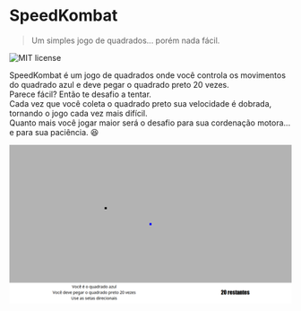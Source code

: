 # SpeedKombat

> Um simples jogo de quadrados... porém nada fácil.  

![MIT license](https://img.shields.io/badge/License-MIT-blue.svg)

SpeedKombat é um jogo de quadrados onde você controla os movimentos do quadrado azul e deve pegar o quadrado preto 20 vezes.  
Parece fácil? Então te desafio a tentar.  
Cada vez que você coleta o quadrado preto sua velocidade é dobrada, tornando o jogo cada vez mais difícil.  
Quanto mais você jogar maior será o desafio para sua cordenação motora... e para sua paciência. :laughing:     
  
![printscreen](https://github.com/EricMGS/SpeedKombat/blob/master/image.png)  

